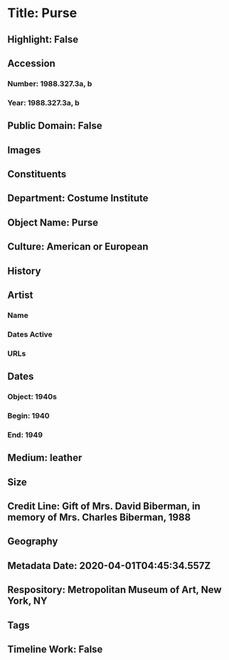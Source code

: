 # Title: Purse
## Highlight: False
## Accession
### Number: 1988.327.3a, b
### Year: 1988.327.3a, b
## Public Domain: False
## Images
## Constituents
## Department: Costume Institute
## Object Name: Purse
## Culture: American or European
## History
## Artist
### Name
### Dates Active
### URLs
## Dates
### Object: 1940s
### Begin: 1940
### End: 1949
## Medium: leather
## Size
## Credit Line: Gift of Mrs. David Biberman, in memory of Mrs. Charles Biberman, 1988
## Geography
## Metadata Date: 2020-04-01T04:45:34.557Z
## Respository: Metropolitan Museum of Art, New York, NY
## Tags
## Timeline Work: False